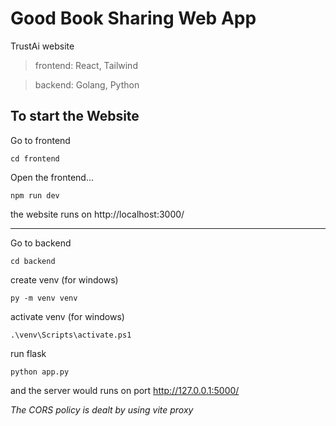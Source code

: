 # Good Book Sharing Web App

TrustAi website

> frontend: React, Tailwind

> backend: Golang, Python

## To start the Website

Go to frontend

```
cd frontend
```

Open the frontend...

```
npm run dev
```

the website runs on http://localhost:3000/

---

Go to backend

```
cd backend
```
create venv (for windows)

```
py -m venv venv
```

activate venv (for windows)

```
.\venv\Scripts\activate.ps1   
```

run flask

```
python app.py
```

and the server would runs on port http://127.0.0.1:5000/

<i>The CORS policy is dealt by using vite proxy</i>
